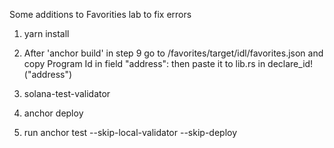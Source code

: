 Some additions to Favorities lab to fix errors

1. yarn install
   
2. After 'anchor build' in step 9
  go to /favorites/target/idl/favorites.json and copy Program Id in field "address": then paste it to lib.rs in declare_id!("address")

3. solana-test-validator
   
4. anchor deploy

5. run anchor test --skip-local-validator --skip-deploy  
